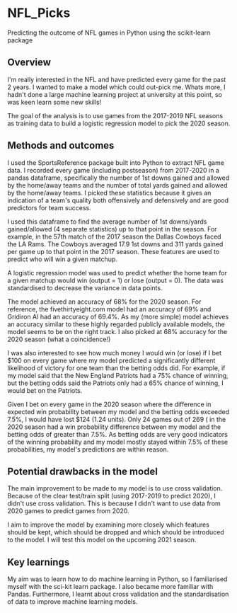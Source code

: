 # NFL_Picks
Predicting the outcome of NFL games in Python using the scikit-learn package

## Overview

I'm really interested in the NFL and have predicted every game for the past 2 years. I wanted to make a model which could out-pick me. Whats more, I hadn't done a large machine learning project at university at this point, so was keen learn some new skills!

The goal of the analysis is to use games from the 2017-2019 NFL seasons as training data to build a logistic regression model to pick the 2020 season.

## Methods and outcomes

I used the SportsReference package built into Python to extract NFL game data. I recorded every game (including postseason) from 2017-2020 in a pandas dataframe, specifically the number of 1st downs gained and allowed by the home/away teams and the number of total yards gained and allowed by the home/away teams. I picked these statistics because it gives an indication of a team's quality both offensively and defensively and are good predictors for team success.

I used this dataframe to find the average number of 1st downs/yards gained/allowed (4 separate statistics) up to that point in the season. For example, in the 57th match of the 2017 season the Dallas Cowboys faced the LA Rams. The Cowboys averaged 17.9 1st downs and 311 yards gained per game up to that point in the 2017 season. These features are used to predict who will win a given matchup.

A logistic regression model was used to predict whether the home team for a given matchup would win (output = 1) or lose (output = 0). The data was standardised to decrease the variance in data points.

The model achieved an accuracy of 68% for the 2020 season. For reference, the fivethirtyeight.com model had an accuracy of 69% and Gridiron AI had an accuracy of 69.4%.  As my (more simple) model achieves an accuracy similar to these highly regarded publicly available models, the model seems to be on the right track. I also picked at 68% accuracy for the 2020 season (what a coincidence!)

I was also interested to see how much money I would win (or lose) if I bet $100 on every game where my model predicted a significantly different likelihood of victory for one team than the betting odds did. For example, if my model said that the New England Patriots had a 75% chance of winning, but the betting odds said the Patriots only had a 65% chance of winning, I would bet on the Patriots. 

Given I bet on every game in the 2020 season where the difference in expected win probability between my model and the betting odds exceeded 7.5%, I would have lost $124 (1.24 units). Only 24 games out of 269 ( in the 2020 season had a win probability difference between my model and the betting odds of greater than 7.5%. As betting odds are very good indicators of the winning probability and my model mostly stayed within 7.5% of these probabilities, my model's predictions are within reason.

## Potential drawbacks in the model

The main improvement to be made to my model is to use cross validation. Because of the clear test/train split (using 2017-2019 to predict 2020), I didn't use cross validation. This is because I didn't want to use data from 2020 games to predict games from 2020. 

I aim to improve the model by examining more closely which features should be kept, which should be dropped and which should be introduced to the model. I will test this model on the upcoming 2021 season.

## Key learnings

My aim was to learn how to do machine learning in Python, so I familiarised myself with the sci-kit learn package. I also became more familiar with Pandas. Furthermore, I learnt about cross validation and the standardisation of data to improve machine learning models.


